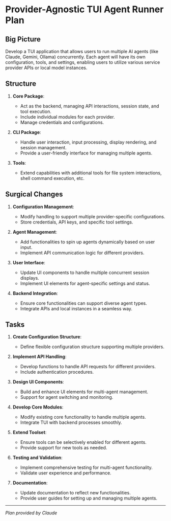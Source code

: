 # Provider-Agnostic TUI Agent Runner Plan

## Big Picture
Develop a TUI application that allows users to run multiple AI agents (like Claude, Gemini, Ollama) concurrently. Each agent will have its own configuration, tools, and settings, enabling users to utilize various service provider APIs or local model instances.

## Structure
1. **Core Package**:
   - Act as the backend, managing API interactions, session state, and tool execution.
   - Include individual modules for each provider.
   - Manage credentials and configurations.

2. **CLI Package**:
   - Handle user interaction, input processing, display rendering, and session management.
   - Provide a user-friendly interface for managing multiple agents.

3. **Tools**:
   - Extend capabilities with additional tools for file system interactions, shell command execution, etc.

## Surgical Changes
1. **Configuration Management**:
   - Modify handling to support multiple provider-specific configurations.
   - Store credentials, API keys, and specific tool settings.

2. **Agent Management**:
   - Add functionalities to spin up agents dynamically based on user input.
   - Implement API communication logic for different providers.

3. **User Interface**:
   - Update UI components to handle multiple concurrent session displays.
   - Implement UI elements for agent-specific settings and status.

4. **Backend Integration**:
   - Ensure core functionalities can support diverse agent types.
   - Integrate APIs and local instances in a seamless way.

## Tasks
1. **Create Configuration Structure**:
   - Define flexible configuration structure supporting multiple providers.
   
2. **Implement API Handling**:
   - Develop functions to handle API requests for different providers.
   - Include authentication procedures.

3. **Design UI Components**:
   - Build and enhance UI elements for multi-agent management.
   - Support for agent switching and monitoring.

4. **Develop Core Modules**:
   - Modify existing core functionality to handle multiple agents.
   - Integrate TUI with backend processes smoothly.

5. **Extend Toolset**:
   - Ensure tools can be selectively enabled for different agents.
   - Provide support for new tools as needed.

6. **Testing and Validation**:
   - Implement comprehensive testing for multi-agent functionality.
   - Validate user experience and performance.
  
7. **Documentation**:
   - Update documentation to reflect new functionalities.
   - Provide user guides for setting up and managing multiple agents.

---

*Plan provided by Claude*
